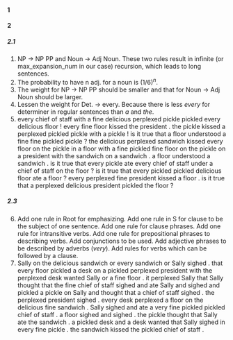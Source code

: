#### 1



#### 2

##### 2.1

1. NP -> NP PP and Noun -> Adj Noun. These two rules result in infinite (or max_expansion_num in our case) recursion, which leads to long sentences.
2. The probability to have n adj. for a noun is $(1/6)^n$.
3. The weight for NP -> NP PP should be smaller and that for Noun -> Adj Noun should be larger.
4. Lessen the weight for Det. -> every. Because there is less *every* for determiner in regular sentences than *a* and *the*.
5. every chief of staff with a fine delicious perplexed pickle pickled every delicious floor !
   every fine floor kissed the president .
   the pickle kissed a perplexed pickled pickle with a pickle !
   is it true that a floor understood a fine fine pickled pickle ?
   the delicious perplexed sandwich kissed every floor on the pickle in a floor with a fine pickled fine floor on the pickle on a president with the sandwich on a sandwich .
   a floor understood a sandwich .
   is it true that every pickle ate every chief of staff under a chief of staff on the floor ?
   is it true that every pickled pickled delicious floor ate a floor ?
   every perplexed fine president kissed a floor .
   is it true that a perplexed delicious president pickled the floor ?

##### 2.3

6. Add one rule in Root for emphasizing. Add one rule in S for clause to be the subject of one sentence. Add one rule for clause phrases. Add one rule for intransitive verbs. Add one rule for prepositional phrases to describing verbs. Add conjunctions to be used. Add adjective phrases to be described by adverbs (*very*). Add rules for verbs which can be followed by a clause.
7.  Sally on the delicious sandwich or every sandwich or Sally sighed .
   that every floor pickled a desk on a pickled perplexed president with the perplexed desk wanted Sally or a fine floor .
   it perplexed Sally that Sally thought that the fine chief of staff sighed and ate Sally and sighed and pickled a pickle on Sally and thought that a chief of staff sighed .
   the perplexed president sighed .
   every desk perplexed a floor on the delicious fine sandwich .
   Sally sighed and ate a very fine pickled pickled chief of staff .
   a floor sighed and sighed .
   the pickle thought that Sally ate the sandwich .
   a pickled desk and a desk wanted that Sally sighed in every fine pickle .
   the sandwich kissed the pickled chief of staff .